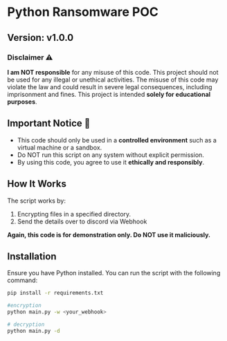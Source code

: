 # Python Ransomware POC
## Version: v1.0.0

### Disclaimer ⚠️

**I am NOT responsible** for any misuse of this code. This project should not be used for any illegal or unethical activities. The misuse of this code may violate the law and could result in severe legal consequences, including imprisonment and fines. This project is intended **solely for educational purposes**.

## Important Notice 🚨

- This code should only be used in a **controlled environment** such as a virtual machine or a sandbox.
- Do NOT run this script on any system without explicit permission.
- By using this code, you agree to use it **ethically and responsibly**.


## How It Works

The script works by:
1. Encrypting files in a specified directory.
2. Send the details over to discord via Webhook

**Again, this code is for demonstration only. Do NOT use it maliciously.**

## Installation

Ensure you have Python installed. You can run the script with the following command:

```bash
pip install -r requirements.txt
```

```bash
#encryption
python main.py -w <your_webhook> 
```

```bash
# decryption
python main.py -d
```
